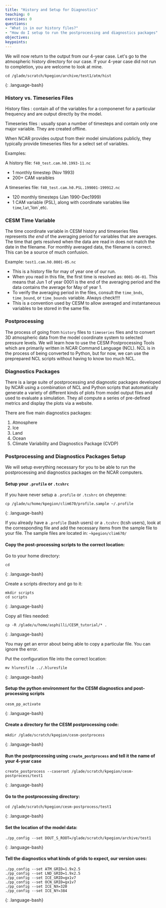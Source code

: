 ```yaml
---
title: "History and Setup for Diagnostics"
teaching: 0
exercises: 0 
questions:
- "What is in our history files?"
- "How do I setup to run the postprocessing and diagnostics packages"
objectives:
keypoints:
---
```


We will now return to the output from our 4-year case.  Let's go to the atmospheric history directory for our case.
If your 4-year case did not run to completion, you are welcome to look at mine.

~~~
cd /glade/scratch/kpegion/archive/test1/atm/hist
~~~
{: .language-bash}

### History vs. Timeseries Files

History files
: contain all of the variables for a componenet for a particular frequency and are output directly by the model.  

Timeseries files
: usually span a number of timesteps and contain only one major variable.  They are created offline.

When NCAR provides output from their model simulations publicly, they typically provide timeseries files for a select set of variables. 

Examples:

A history file: `f40_test.cam.h0.1993-11.nc`
* 1 monthly timestep (Nov 1993)
* 200+ CAM varaibles

A timeseries file: `f40_test.cam.h0.PSL.199001-199912.nc`
* 120 monthly timesteps (Jan 1990-Dec1999)
* 1 CAM variable (PSL), along with coordinate variables like `time`,`lat`,'lon`,etc.


### CESM Time Variable

The time coordinate variable in CESM history and timeseries files represents *the end* of the averaging period for variables that are averages.  The time that gets resolved when the data are read in does not match the date in the filename. For monthly averaged data, the filename is correct.  This can be a source of much confusion.

Example: `test1.cam.h0.0001-05.nc`
* This is a history file for may of year one of our run.
* When you read in this file, the first time is resolved as: `0001-06-01`.  This means that Jun 1 of year 0001 is the end of the averaging period and the data contains the average for May of year 1.
* To verify the averaging period in the files, consult the `time_bnds`, `time_bound`, or `time_bounds` variable. Always check!!!!
* This is a convention used by CESM to allow averaged and instantaneous variables to be stored in the same file.


### Postprocessing 

The process of going from `history` files to `timeseries` files and to convert 3D atmospheric data from the model coordinate system to selected pressure levels. We will learn how to use the CESM Postprocessing Tools which are primarily written in NCAR Command Language (NCL).  NCL is in the process of being converted to Python, but for now, we can use the preprepared NCL scripts without having to know too much NCL.


### Diagnostics Packages

There is a large suite of postprocessing and diagnostic packages developed by NCAR using a combination of NCL and Python scripts that automatically generate a variety of different kinds of plots from model output files and used to evaluate a simulation. They all compute a series of pre-defined metrics and display the plots via a website.

There are five main diagnostics packages:
1. Atmosphere
2. Ice
3. Land
4. Ocean
5. Climate Variability and Diagnostics Package (CVDP)


### Postprocessing and Diagnostics Packages Setup

We will setup everything necessary for you to be able to run the postprocessing and diagnostics packages on the NCAR computers.

#### Setup your `.profile` or `.tcshrc`

If you have never setup a `.profile` or `.tcshrc` on cheyenne:

~~~
cp /glade/u/home/kpegion/clim670/profile.sample ~/.profile
~~~
{: .language-bash}

If you already have a `.profile` (bash users) or a `.tcshrc` (tcsh users), look at the corresponding file and add the necessary items from the sample file to your file.  The sample files are located in: `~kpegion/clim670/`

#### Copy the post-processing scripts to the correct location:

Go to your home directory:

~~~
cd
~~~
{: .language-bash}

Create a scripts directory and go to it:

~~~
mkdir scripts
cd scripts
~~~
{: .language-bash}

Copy all files needed:

~~~
cp -R /glade/u/home/asphilli/CESM_tutorial/* .
~~~
{: .language-bash}

You may get an error about being able to copy a particular file. You can ignore the error.

Put the configuration file into the correct location:

~~~
mv hluresfile ../.hluresfile
~~~
{: .language-bash}

#### Setup the python environment for the CESM diagnostics and post-processing scripts

~~~
cesm_pp_activate 
~~~
{: .language-bash}

#### Create a directory for the CESM postprocessing code:

~~~
mkdir /glade/scratch/kpegion/cesm-postprocess
~~~
{: .language-bash}

#### Run the postprocessing using `create_postprocess` and tell it the name of your 4-year case

~~~
create_postprocess --caseroot /glade/scratch/kpegion/cesm-postprocess/test1
~~~
{: .language-bash}

#### Go to the postprocessing directory:

~~~
cd /glade/scratch/kpegion/cesm-postprocess/test1
~~~
{: .language-bash}

#### Set the location of the model data:

~~~
./pp_config --set DOUT_S_ROOT=/glade/scratch/kpegion/archive/test1
~~~
{: .language-bash}

#### Tell the diagnostics what kinds of grids to expect, our version uses:

~~~
./pp_config --set ATM_GRID=1.9x2.5
./pp_config --set LND_GRID=1.9x2.5
./pp_config --set ICE_GRID=gx1v7
./pp_config --set OCN_GRID=gx1v7
./pp_config --set ICE_NX=320
./pp_config --set ICE_NY=384
~~~
{: .language-bash}

